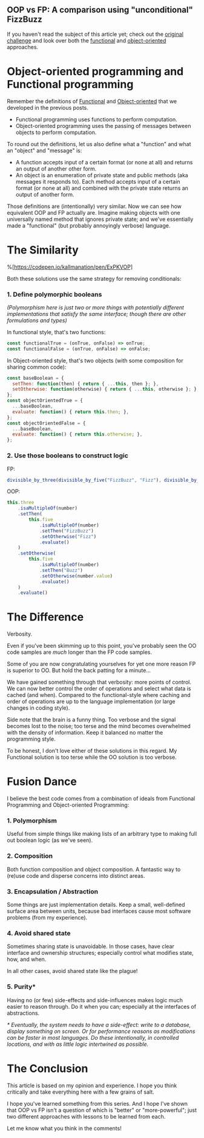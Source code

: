 ## OOP vs FP: A comparison using "unconditional" FizzBuzz

If you haven't read the subject of this article yet; check out the [original challenge](https://www.kallmanation.com/unconditional-challenge-fizzbuzz-without-if) and look over both the [functional](https://www.kallmanation.com/unconditional-fizzbuzz-a-functional-approach) and [object-oriented](https://www.kallmanation.com/unconditional-fizzbuzz-an-object-oriented-approach) approaches.

# Object-oriented programming and Functional programming

Remember the definitions of [Functional](https://www.kallmanation.com/unconditional-fizzbuzz-a-functional-approach) and [Object-oriented](https://www.kallmanation.com/unconditional-fizzbuzz-an-object-oriented-approach) that we developed in the previous posts.

- Functional programming uses functions to perform computation.
- Object-oriented programming uses the passing of messages between objects to perform computation.

To round out the definitions, let us also define what a "function" and what an "object" and "message" is:
- A function accepts input of a certain format (or none at all) and returns an output of another other form.
- An object is an enumeration of private state and public methods (aka messages it responds to). Each method accepts input of a certain format (or none at all) and combined with the private state returns an output of another form.

Those definitions are (intentionally) very similar. Now we can see how equivalent OOP and FP actually are. Imagine making objects with one universally named method that ignores private state; and we've essentially made a "functional" (but probably annoyingly verbose) language.

# The Similarity

%[https://codepen.io/kallmanation/pen/ExPKVOP]

Both these solutions use the same strategy for removing conditionals:

### 1. Define polymorphic booleans

_(Polymorphism here is just two or more things with potentially different implementations that satisfy the same interface; though there are other formulations and types)_

In functional style, that's two functions:
```js
const functionalTrue = (onTrue, onFalse) => onTrue;
const functionalFalse = (onTrue, onFalse) => onFalse;
```

In Object-oriented style, that's two objects (with some composition for sharing common code):
```js
const baseBoolean = {
  setThen: function(then) { return { ...this, then }; },
  setOtherwise: function(otherwise) { return { ...this, otherwise }; },
};
const objectOrientedTrue = {
  ...baseBoolean,
  evaluate: function() { return this.then; },
};
const objectOrientedFalse = {
  ...baseBoolean,
  evaluate: function() { return this.otherwise; },
};
```

### 2. Use those booleans to construct logic

FP: 
```js
divisible_by_three(divisible_by_five("FizzBuzz", "Fizz"), divisible_by_five("Buzz", n))
```

OOP:
```js
this.three
    .isaMultipleOf(number)
    .setThen(
        this.five
            .isaMultipleOf(number)
            .setThen("FizzBuzz")
            .setOtherwise("Fizz")
            .evaluate()
    )
    .setOtherwise(
        this.five
            .isaMultipleOf(number)
            .setThen("Buzz")
            .setOtherwise(number.value)
            .evaluate()
    )
    .evaluate()
```

# The Difference

Verbosity.

Even if you've been skimming up to this point, you've probably seen the OO code samples are _much_ longer than the FP code samples.

Some of you are now congratulating yourselves for yet one more reason FP is superior to OO. But hold the back patting for a minute...

We have gained something through that verbosity: more points of control. We can now better control the order of operations and select what data is cached (and when). Compared to the functional-style where caching and order of operations are up to the language implementation (or large changes in coding style).

Side note that the brain is a funny thing. Too verbose and the signal becomes lost to the noise; too terse and the mind becomes overwhelmed with the density of information. Keep it balanced no matter the programming style.

To be honest, I don't love either of these solutions in this regard. My Functional solution is too terse while the OO solution is too verbose.

# Fusion Dance

I believe the best code comes from a combination of ideals from Functional Programming and Object-oriented Programming:

### 1. Polymorphism

Useful from simple things like making lists of an arbitrary type to making full out boolean logic (as we've seen).

### 2. Composition

Both function composition and object composition. A fantastic way to (re)use code and disperse concerns into distinct areas.

### 3. Encapsulation / Abstraction

Some things are just implementation details. Keep a small, well-defined surface area between units, because bad interfaces cause most software problems (from my experience).

### 4. Avoid shared state

Sometimes sharing state is unavoidable. In those cases, have clear interface and ownership structures; especially control what modifies state, how, and when.

In all other cases, avoid shared state like the plague!

### 5. Purity*

Having no (or few) side-effects and side-influences makes logic much easier to reason through. Do it when you can; especially at the interfaces of abstractions.

_* Eventually, the system needs to have a side-effect: write to a database, display something on screen. Or for performance reasons as modifications can be faster in most languages. Do these intentionally, in controlled locations, and with as little logic intertwined as possible._

# The Conclusion

This article is based on my opinion and experience. I hope you think critically and take everything here with a few grains of salt.

I hope you've learned something from this series. And I hope I've shown that OOP vs FP isn't a question of which is "better" or "more-powerful"; just two different approaches with lessons to be learned from each.

Let me know what you think in the comments!
